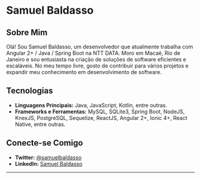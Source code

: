 # Samuel Baldasso

## Sobre Mim
Olá! Sou Samuel Baldasso, um desenvolvedor que atualmente trabalha com Angular 2+ / Java / Spring Boot na NTT DATA. Moro em Macaé, Rio de Janeiro e sou entusiasta na criação de soluções de software eficientes e escaláveis. No meu tempo livre, gosto de contribuir para vários projetos e expandir meu conhecimento em desenvolvimento de software.

## Tecnologias
- **Linguagens Principais:** Java, JavaScript, Kotlin, entre outras.
- **Frameworks e Ferramentas:** MySQL, SQLite3, Spring Boot, NodeJS, KnexJS, PostgreSQL, Sequelize, ReactJS, Angular 2+, Ionic 4+, React Native, entre outras.

## Conecte-se Comigo
- **Twitter:** [@samuelbaldasso](https://twitter.com/samuelbaldasso)
- **LinkedIn:** [Samuel Baldasso](https://www.linkedin.com/in/samuel-baldasso-91903b141/)

---
